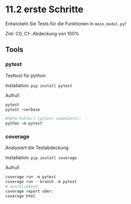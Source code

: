 # 11.2 erste Schritte
Entwickeln Sie Tests für die Funktionen in `mein_modul.py`!

Ziel: C0, C1- Abdeckung von 100%

## Tools
### pytest
Testtool für python

Installation: `pip install pytest`
 
Aufruf:
```python
pytest
pytest –verbose

#PATH-Fehler? (pytest unbekannt):
python –m pytest
```

### coverage
Analysiert die Testabdeckung

Installation:	`pip install coverage`

Aufruf: 
```python
coverage run -m pytest
coverage run --branch -m pytest
# anschließend:
coverage report oder:
coverage html
```
